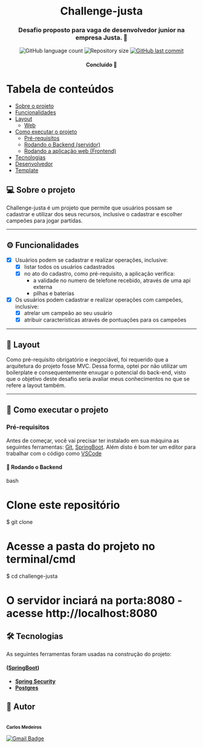 <h1 align="center">
     <a> Challenge-justa </a>
</h1>

<h3 align="center">
    Desafio proposto para vaga de desenvolvedor junior na empresa Justa. 💚
</h3>

<p align="center">
  <img alt="GitHub language count" src="https://img.shields.io/github/languages/count/tgmarinho/README-ecoleta?color=%2304D361">

  <img alt="Repository size" src="https://img.shields.io/github/repo-size/tgmarinho/README-ecoleta">
  
  <a href="https://github.com/tgmarinho/README-ecoleta/commits/master">
    <img alt="GitHub last commit" src="https://img.shields.io/github/last-commit/tgmarinho/README-ecoleta">
  </a>
</p>

<h4 align="center">
	Concluído 🚀
</h4>

Tabela de conteúdos
=================
<!--ts-->
   * [Sobre o projeto](#-sobre-o-projeto)
   * [Funcionalidades](#-funcionalidades)
   * [Layout](#-layout)
     * [Web](#web)
   * [Como executar o projeto](#-como-executar-o-projeto)
     * [Pré-requisitos](#pré-requisitos)
     * [Rodando o Backend (servidor)](#user-content--rodando-o-backend-servidor)
     * [Rodando a aplicação web (Frontend)](#user-content--rodando-a-aplicação-web-frontend)
   * [Tecnologias](#-tecnologias)
   * [Desenvolvedor](#-dev)
   * [Template](#-temp)
<!--te-->


## 💻 Sobre o projeto

Challenge-justa é um projeto que permite que usuários possam se cadastrar e utilizar dos seus recursos, inclusive o cadastrar e escolher campeões para jogar partidas.

---

## ⚙️ Funcionalidades

- [x] Usuários podem se cadastrar e realizar operações, inclusive:
  - [x] listar todos os usuários cadastrados
  - [x] no ato do cadastro, como pré-requisito, a aplicação verifica: 
    - a validade no numero de telefone recebido, através de uma api externa
    - pilhas e baterias
   

- [x] Os usuários podem cadastrar e realizar operações com campeões, inclusive:
  - [x] atrelar um campeão ao seu usuário
  - [x] atribuir características através de pontuações para os campeões

---

## 🎨 Layout

Como pré-requisito obrigatório e inegociável, foi requerido que a arquitetura do projeto fosse MVC. Dessa forma, optei por não utilizar um boilerplate e consequentemente enxugar o potencial do back-end, visto que o objetivo deste desafio seria avaliar meus conhecimentos no que se refere a layout também.

---

## 🚀 Como executar o projeto

### Pré-requisitos

Antes de começar, você vai precisar ter instalado em sua máquina as seguintes ferramentas:
[Git](https://git-scm.com), [SpringBoot](https://spring.io/projects/spring-boot). 
Além disto é bom ter um editor para trabalhar com o código como [VSCode](https://code.visualstudio.com/)

#### 🎲 Rodando o Backend

bash

# Clone este repositório
$ git clone 

# Acesse a pasta do projeto no terminal/cmd
$ cd challenge-justa


# O servidor inciará na porta:8080 - acesse http://localhost:8080



## 🛠 Tecnologias

As seguintes ferramentas foram usadas na construção do projeto:

####  ([SpringBoot](https://spring.io/projects/spring-boot))

-   **[Spring Security](https://github.com/ReactTraining/react-router/tree/master/packages/react-router-dom)**
-   **[Postgres](https://react-icons.github.io/react-icons/)**

## 🦸 Autor

<a>
 <br />
 <sub><b>Carlos Medeiros</b></sub></a>
 <br />

[![Gmail Badge](https://img.shields.io/badge/-emailcarlos@gmail.com-c14438?style=flat-square&logo=Gmail&logoColor=white&link=mailto:emailcarlos@gmail.com)](mailto:emailcarlos@gmail.com)
